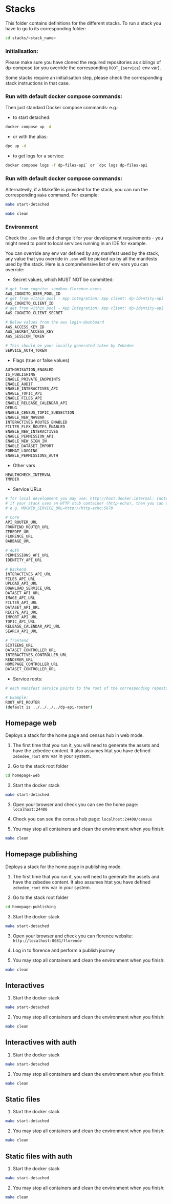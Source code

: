 # Stacks

This folder contains definitions for the different stacks. To run a stack you have to go to its corresponding folder:

```sh
cd stacks/<stack_name>
```

### Initialisation:

Please make sure you have cloned the required repositories as siblings of dp-compose (or you override the corresponding `ROOT_{service}` env var).

Some stacks require an initialisation step, please check the corresponding stack instructions in that case.


### Run with default docker compose commands:

Then just standard Docker compose commands: e.g.:

- to start detached:
```sh
docker compose up -d
```

- or with the alias:
```sh
dpc up -d
```

- to get logs for a service:
```sh
docker compose logs -f dp-files-api` or `dpc logs dp-files-api
```

### Run with default docker compose commands:

Alternatevily, if a Makefile is provided for the stack, you can run the corresponding `make` command. For example:

```sh
make start-detached
```

```sh
make clean
```

### Environment

Check the `.env` file and change it for your development requirements - you might need to point to local services running in an IDE for example.

You can override any env var defined by any manifest used by the stack, any value that you override in `.env` will be picked up by all the manifests used by the stack.
Here is a comprehensive list of env vars you can override:

- Secret values, which MUST NOT be committed:
```sh
# get from cognito: sandbox-florence-users
AWS_COGNITO_USER_POOL_ID
# get from within pool - App Integration: App client: dp-identity-api
AWS_COGNITO_CLIENT_ID
# get from within pool - App Integration: App client: dp-identity-api
AWS_COGNITO_CLIENT_SECRET

# Below values from the aws login-dashboard
AWS_ACCESS_KEY_ID
AWS_SECRET_ACCESS_KEY
AWS_SESSION_TOKEN

# This should be your locally generated token by Zebedee
SERVICE_AUTH_TOKEN
```

- Flags (true or false values)
```sh
AUTHORISATION_ENABLED
IS_PUBLISHING
ENABLE_PRIVATE_ENDPOINTS
ENABLE_AUDIT
ENABLE_INTERACTIVES_API
ENABLE_TOPIC_API
ENABLE_FILES_API
ENABLE_RELEASE_CALENDAR_API
DEBUG
ENABLE_CENSUS_TOPIC_SUBSECTION
ENABLE_NEW_NAVBAR
INTERACTIVES_ROUTES_ENABLED
FILTER_FLEX_ROUTES_ENABLED
ENABLE_NEW_INTERACTIVES
ENABLE_PERMISSION_API
ENABLE_NEW_SIGN_IN
ENABLE_DATASET_IMPORT
FORMAT_LOGGING
ENABLE_PERMISSIONS_AUTH
```

- Other vars
```sh
HEALTHCHECK_INTERVAL
TMPDIR
```

- Service URLs

```sh
# for local development you may use: http://host.docker.internal: (note: MacOS only!)
# if your stack uses an HTTP stub container (http-echo), then you can use `http-echo:5678` as host for any URL service that you want to mock.
# e.g. MOCKED_SERVICE_URL=http://http-echo:5678

# Core
API_ROUTER_URL
FRONTEND_ROUTER_URL
ZEBEDEE_URL
FLORENCE_URL
BABBAGE_URL

# Auth
PERMISSIONS_API_URL
IDENTITY_API_URL

# Backend
INTERACTIVES_API_URL
FILES_API_URL
UPLOAD_API_URL
DOWNLOAD_SERVICE_URL
DATASET_API_URL
IMAGE_API_URL
FILTER_API_URL
DATASET_API_URL
RECIPE_API_URL
IMPORT_API_URL
TOPIC_API_URL
RELEASE_CALENDAR_API_URL
SEARCH_API_URL

# frontend
SIXTEENS_URL
DATASET_CONTROLLER_URL
INTERACTIVES_CONTROLLER_URL
RENDERER_URL
HOMEPAGE_CONTROLLER_URL
DATASET_CONTROLLER_URL
```

- Service roots:

```sh
# each manifest service points to the root of the corresponding repostitory, with a default value of (../../../../<repo>

# Example:
ROOT_API_ROUTER
(default is ../../../../dp-api-router)
```

## Homepage web

Deploys a stack for the home page and census hub in web mode.

1) The first time that you run it, you will need to generate the assets and have the zebedee content. It also assumes htat you have defined `zebedee_root` env var in your system.

2) Go to the stack root folder

```sh
cd homepage-web
```

3) Start the docker stack

```sh
make start-detached
```

3) Open your browser and check you can see the home page: `localhost:24400`

3) Check you can see the census hub page: `localhost:24400/census`

4) You may stop all containers and clean the environment when you finish:

```sh
make clean
```


## Homepage publishing

Deploys a stack for the home page in publishing mode.

1) The first time that you run it, you will need to generate the assets and have the zebedee content. It also assumes htat you have defined `zebedee_root` env var in your system.

2) Go to the stack root folder

```sh
cd homepage-publishing
```

3) Start the docker stack

```sh
make start-detached
```

3) Open your browser and check you can florence website: `http://localhost:8081/florence`

4) Log in to florence and perform a publish journey

5) You may stop all containers and clean the environment when you finish:

```sh
make clean
```


## Interactives

1) Start the docker stack

```sh
make start-detached
```

2) You may stop all containers and clean the environment when you finish:

```sh
make clean
```


## Interactives with auth

1) Start the docker stack

```sh
make start-detached
```

2) You may stop all containers and clean the environment when you finish:

```sh
make clean
```


## Static files

1) Start the docker stack

```sh
make start-detached
```

2) You may stop all containers and clean the environment when you finish:

```sh
make clean
```


## Static files with auth

1) Start the docker stack

```sh
make start-detached
```

2) You may stop all containers and clean the environment when you finish:

```sh
make clean
```
